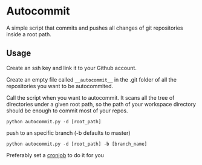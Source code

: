 # Autocommit
A simple script that commits and pushes all changes of git repositories inside a root path.

## Usage
Create an ssh key and link it to your Github account.

Create an empty file called `__autocommit__` in the .git folder of all the repositories you want to be autocommited.

Call the script when you want to autocommit. It scans all the tree of directories under a given root path, so the path of your workspace directory should be enough to commit most of your repos.
```
python autocommit.py -d [root_path]
```
push to an specific branch (-b defaults to master)
```
python autocommit.py -d [root_path] -b [branch_name]
```

Preferably set a [cronjob](http://askubuntu.com/questions/2368/how-do-i-set-up-a-cron-job) to do it for you
